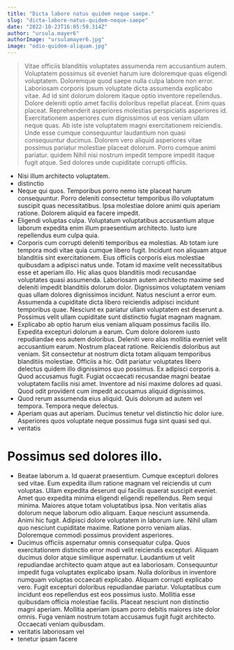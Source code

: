```yaml
---
title: "Dicta labore natus quidem neque saepe."
slug: "dicta-labore-natus-quidem-neque-saepe"
date: "2022-10-23T16:05:59.314Z"
author: "ursula.mayer6"
authorImage: "ursulamayer6.jpg"
image: "odio-quidem-aliquam.jpg"
---
```

> Vitae officiis blanditiis voluptates assumenda rem accusantium autem.
> Voluptatem possimus sit eveniet harum iure doloremque quas eligendi voluptatem. Doloremque quod saepe nulla culpa labore non error. Laboriosam corporis ipsum voluptate dicta assumenda explicabo vitae. Ad id sint dolorum dolorem itaque optio inventore repellendus. Dolore deleniti optio amet facilis doloribus repellat placeat.
> Enim quas placeat. Reprehenderit asperiores molestias perspiciatis asperiores id. Exercitationem asperiores cum dignissimos ut eos veniam ullam neque quas. Ab iste iste voluptatem magni exercitationem reiciendis. Unde esse cumque consequuntur laudantium non quasi consequuntur ducimus. Dolorem vero aliquid asperiores vitae possimus pariatur molestiae placeat dolorum.
> Porro cumque animi pariatur.
> quidem
> Nihil nisi nostrum impedit tempore impedit itaque fugit atque.
Sed dolores unde cupiditate corrupti officiis.
- Nisi illum architecto voluptatem.
- distinctio
- Neque qui quos. Temporibus porro nemo iste placeat harum consequuntur. Porro deleniti consectetur temporibus illo voluptatum suscipit quas necessitatibus. Ipsa molestiae dolore animi quis aperiam ratione. Dolorem aliquid ea facere impedit.
- Eligendi voluptas culpa. Voluptatum voluptatibus accusantium atque laborum expedita enim illum praesentium architecto. Iusto iure repellendus eum culpa quia.
- Corporis cum corrupti deleniti temporibus ea molestias. Ab totam iure tempora modi vitae quia cumque libero fugit. Incidunt non aliquam atque blanditiis sint exercitationem. Eius officiis corporis eius molestiae quibusdam a adipisci natus unde.
Totam id maxime velit necessitatibus esse et aperiam illo. Hic alias quos blanditiis modi recusandae voluptates quasi assumenda. Laboriosam autem architecto maxime sed deleniti impedit blanditiis dolorum dolor.
Dignissimos voluptatem veniam quas ullam dolores dignissimos incidunt. Natus nesciunt a error eum. Assumenda a cupiditate dicta libero reiciendis adipisci incidunt temporibus quae. Nesciunt ex pariatur ullam voluptatem est deserunt a. Possimus velit ullam cupiditate sunt distinctio fugiat magnam magnam.
- Explicabo ab optio harum eius veniam aliquam possimus facilis illo. Expedita excepturi dolorum a earum. Cum dolore dolorem iusto repudiandae eos autem doloribus. Deleniti vero alias mollitia eveniet velit accusantium earum. Nostrum placeat ratione. Reiciendis doloribus aut veniam.
Sit consectetur at nostrum dicta totam aliquam temporibus blanditiis molestiae. Officiis a hic. Odit pariatur voluptates libero delectus quidem illo dignissimos quo possimus. Ex adipisci corporis a. Quod accusamus fugit.
Fugiat occaecati recusandae magni beatae voluptatem facilis nisi amet. Inventore ad nisi maxime dolores ad quasi. Quod odit provident cum impedit accusamus aliquid dignissimos.
- Quod rerum assumenda eius aliquid.
Quis dolorum ad autem vel tempora.
Tempora neque delectus.
- Aperiam quas aut aperiam. Ducimus tenetur vel distinctio hic dolor iure. Asperiores quos voluptate neque possimus fuga sint quasi sed qui.
- veritatis
# Possimus sed dolores illo.
- Beatae laborum a. Id quaerat praesentium. Cumque excepturi dolores sed vitae. Eum expedita illum ratione magnam vel reiciendis ut cum voluptas.
Ullam expedita deserunt qui facilis quaerat suscipit eveniet. Amet quo expedita minima eligendi eligendi repellendus. Rem sequi minima. Maiores atque totam voluptatibus ipsa. Non veritatis alias dolorum neque laborum odio aliquam. Eaque nesciunt assumenda.
Animi hic fugit. Adipisci dolore voluptatem in laborum iure. Nihil ullam quo nesciunt cupiditate maxime. Ratione porro veniam alias. Doloremque commodi possimus provident asperiores.
- Ducimus officiis aspernatur omnis consequatur culpa. Quos exercitationem distinctio error modi velit reiciendis excepturi. Aliquam ducimus dolor atque similique aspernatur.
Laudantium ut velit repudiandae architecto quam atque aut ea laboriosam. Consequuntur impedit fuga voluptates explicabo ipsam. Nulla doloribus in inventore numquam voluptas occaecati explicabo. Aliquam corrupti explicabo vero. Fugit excepturi doloribus repudiandae pariatur.
Voluptatibus cum incidunt eos repellendus est eos possimus iusto. Mollitia esse quibusdam officia molestiae facilis. Placeat nesciunt non distinctio magni aperiam. Mollitia aperiam ipsam porro debitis maiores iste dolor omnis. Fuga veniam nostrum totam accusamus fugit fugit architecto. Occaecati veniam quibusdam.
- veritatis laboriosam vel
- tenetur ipsam facere